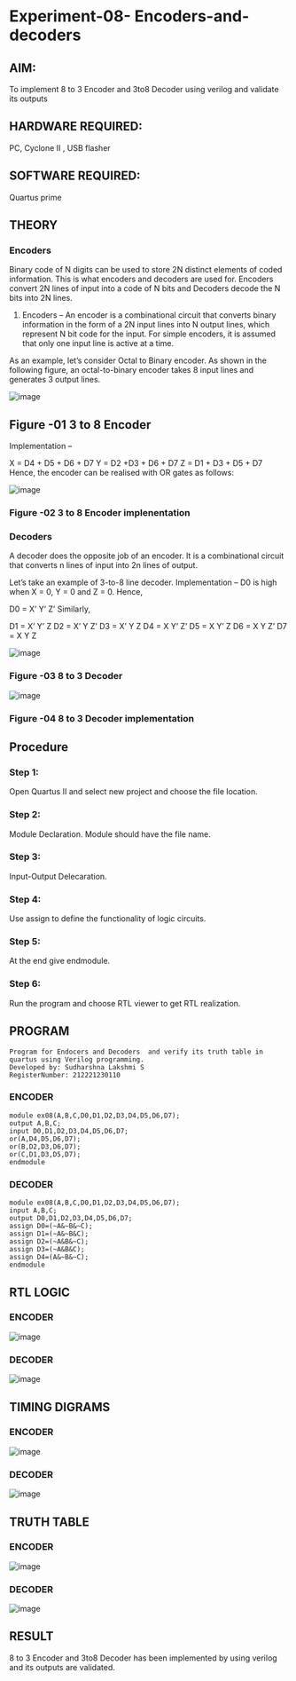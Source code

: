 # Experiment-08- Encoders-and-decoders 
## AIM: 
To implement 8 to 3 Encoder and  3to8 Decoder using verilog and validate its outputs
## HARDWARE REQUIRED:  
PC, Cyclone II , USB flasher
## SOFTWARE REQUIRED:   
Quartus prime
## THEORY 

### Encoders
Binary code of N digits can be used to store 2N distinct elements of coded information. This is what encoders and decoders are used for. Encoders convert 2N lines of input into a code of N bits and Decoders decode the N bits into 2N lines.

1. Encoders –
An encoder is a combinational circuit that converts binary information in the form of a 2N input lines into N output lines, which represent N bit code for the input. For simple encoders, it is assumed that only one input line is active at a time.

As an example, let’s consider Octal to Binary encoder. As shown in the following figure, an octal-to-binary encoder takes 8 input lines and generates 3 output lines.

![image](https://user-images.githubusercontent.com/36288975/171543588-bc0746df-a173-4b35-989e-5fb7d385fe8a.png)
## Figure -01 3 to 8 Encoder 


Implementation –

X = D4 + D5 + D6 + D7
Y = D2 +D3 + D6 + D7
Z = D1 + D3 + D5 + D7 
Hence, the encoder can be realised with OR gates as follows:


![image](https://user-images.githubusercontent.com/36288975/171543740-68403b82-aa93-4c98-9343-f32b14885a2e.png)
### Figure -02 3 to 8 Encoder implenentation 

 ### Decoders 
A decoder does the opposite job of an encoder. It is a combinational circuit that converts n lines of input into 2n lines of output.

Let’s take an example of 3-to-8 line decoder.
Implementation –
D0 is high when X = 0, Y = 0 and Z = 0. Hence,

D0 = X’ Y’ Z’ 
Similarly,

D1 = X’ Y’ Z
D2 = X’ Y Z’
D3 = X’ Y Z
D4 = X Y’ Z’
D5 = X Y’ Z
D6 = X Y Z’
D7 = X Y Z 


![image](https://user-images.githubusercontent.com/36288975/171543978-ee2d0671-2846-40a1-8705-507fd6287a49.png)
### Figure -03 8 to 3 Decoder 



![image](https://user-images.githubusercontent.com/36288975/171543866-5a6eace6-8683-49d7-9c4f-a7cb30ec3035.png)
### Figure -04 8 to 3 Decoder implementation 

## Procedure

### Step 1:
Open Quartus II and select new project and choose the file location.
### Step 2:
Module Declaration. Module should have the file name.
### Step 3:
Input-Output Delecaration.
### Step 4:
Use assign to define the functionality of logic circuits.
### Step 5:
At the end give endmodule.
### Step 6:
Run the program and choose RTL viewer to get RTL realization.

## PROGRAM 
```
Program for Endocers and Decoders  and verify its truth table in quartus using Verilog programming.
Developed by: Sudharshna Lakshmi S
RegisterNumber: 212221230110
```
### ENCODER
```
module ex08(A,B,C,D0,D1,D2,D3,D4,D5,D6,D7);
output A,B,C;
input D0,D1,D2,D3,D4,D5,D6,D7;
or(A,D4,D5,D6,D7);
or(B,D2,D3,D6,D7);
or(C,D1,D3,D5,D7);
endmodule
```
### DECODER
```
module ex08(A,B,C,D0,D1,D2,D3,D4,D5,D6,D7);
input A,B,C;
output D0,D1,D2,D3,D4,D5,D6,D7;
assign D0=(~A&~B&~C);
assign D1=(~A&~B&C);
assign D2=(~A&B&~C);
assign D3=(~A&B&C);
assign D4=(A&~B&~C);
endmodule
```
## RTL LOGIC  

### ENCODER
![image](https://github.com/vijayarajv1704/Experiment-08-Encoders-and-decoders-/assets/121303741/f40e1ac5-e345-4e4a-befb-6e564e12e313)


### DECODER
![image](https://github.com/vijayarajv1704/Experiment-08-Encoders-and-decoders-/assets/121303741/255eef40-c38d-4000-ba7c-5fa63ab1fe95)



## TIMING DIGRAMS  

### ENCODER
![image](https://github.com/vijayarajv1704/Experiment-08-Encoders-and-decoders-/assets/121303741/9b6ba2f4-26b9-46b6-9c91-3a5b48339859)


### DECODER
![image](https://github.com/vijayarajv1704/Experiment-08-Encoders-and-decoders-/assets/121303741/33b92225-f867-425b-9fe8-124566f42105)


## TRUTH TABLE 

### ENCODER
![image](https://github.com/vijayarajv1704/Experiment-08-Encoders-and-decoders-/assets/121303741/662c798b-62a1-47ea-909d-19510a8bfbf3)


### DECODER
![image](https://github.com/vijayarajv1704/Experiment-08-Encoders-and-decoders-/assets/121303741/01c2824c-7c33-4dd1-a1d3-33182792052a)

## RESULT
8 to 3 Encoder and  3to8 Decoder has been implemented by using verilog and its outputs are validated.
